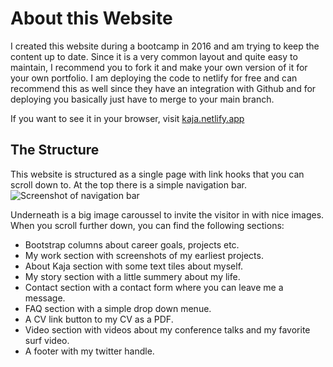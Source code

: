 # About this Website

I created this website during a bootcamp in 2016 and am trying to keep the content up to date. Since it is a very common layout and quite easy to maintain, I recommend you to fork it and make your own version of it for your own portfolio. I am deploying the code to netlify for free and can recommend this as well since they have an integration with Github and for deploying you basically just have to merge to your main branch.

If you want to see it in your browser, visit [kaja.netlify.app](https://kaja.netlify.app/)

## The Structure

This website is structured as a single page with link hooks that you can scroll down to. At the top there is a simple navigation bar.
![Screenshot of navigation bar](https://user-images.githubusercontent.com/15628617/91574921-8f0a7b00-e947-11ea-94b1-9de9863be57f.png)

Underneath is a big image caroussel to invite the visitor in with nice images. When you scroll further down, you can find the following sections:
* Bootstrap columns about career goals, projects etc.
* My work section with screenshots of my earliest projects.
* About Kaja section with some text tiles about myself.
* My story section with a little summery about my life.
* Contact section with a contact form where you can leave me a message.
* FAQ section with a simple drop down menue.
* A CV link button to my CV as a PDF.
* Video section with videos about my conference talks and my favorite surf video.
* A footer with my twitter handle.
